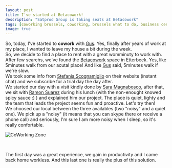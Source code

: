 ```yaml
---
layout: post
title: I've started at Betacowork!
description: "Satprod Group is taking seats at Betacowork"
tags: [coworking brussels, coworking, brussels what to do, business center brussel, coworking space brussels, jobs brussels, internet brussels, brussels jobs, business center brussels, events in brussels, freelance jobs, coworking space brussel, air brussels, meeting rooms in brussels, office brussels, what to see brussels, brussels office, internet provider brussels, running brussels, brussels to do, running in brussels, work brussels, coworking belgium, meeting brussels, brussels to see, space brussels, business in belgium, co working space, office sharing, to do brussels, internet belgium, conference room brussels, we brussels, start up brussels, brussels what to see, business center bruxelles, business centre brussel, co working spaces, shared office, office rental, meeting facilities brussels, office to rent, office space brussels, brussels center, business consultant, brussels meeting center, brussels in a day, find jobs in belgium, coworking space, meeting rooms brussels, work in brussels, work from home belgium, rue des pères blancs, brussels running, cities close to brussels, architects brussels, life in brussels, start up belgium, what to in brussels, business centers, coworking week, brussels best, business ideas, rooms in brussels, brussels meeting, creative jobs brussels, exchange office brussels, cowork architecten, event in brussels, places to see near brussels, freelance jobs brussels, virtual office brussels, to see in brussels, meeting rooms, internet in brussels, work belgium, brussels architects, architects in brussels, conference center brussels, city center brussels, meeting in brussels, serviced offices, conference rooms brussels, rooms brussels, center of brussels, virtual offices, freelance brussels, lawyers brussels, brussels rooms, business centre, brussels to, virtual address, business in brussels, energy brussels, brussels internet, coworking visa, start up company, coworking spaces, day in brussels, shared workspace]
image: true
---
```


So, today, I've started to **cowork** with [Gus](https://be.linkedin.com/in/aborsu). Yes, finally after years of work at my place, I wanted to leave my house a bit during the week.
<br>
So, we decide to find a place to rent with a great womminuty to work with. After few searchs, we've found the [Betacowork](http://www.betacowork.com/) space in Etterbeek. Yes, like 5minutes walk from our acutal place! And like [Gus](https://be.linkedin.com/in/aborsu) said, 5minutes walk if we're slow.
<br>
We took some info from [Stefania Scognamiglio](http://www.betacowork.com/profile/?profile_id=851) on their website (instant chat) and we subscribe for a trial day the day after.
<br>
We started our day with a visit kindly done by [Sara Magnabosco](http://www.betacowork.com/profile/1610/sara-magnabosco/), after that, we sit with [Ramon Suarez](http://www.betacowork.com/profile/?profile_id=181) during his lunch (with the non-enought knowed spicy sauce :) ) and explained him our project. The place is quiet, lighty and the team that leads the project seems fun and proactive. Let's try then!
<br>
We choosed our local between the three availables (two "noisy" and a quiet one). We pick up a "noisy" (it means that you can skype there or receive a phone call) and seriously, I'm sure I am more noisy when I sleep, so it's really confortable.

![CoWorking Zone][1]

<br>


The first day was a great experience, we gain in productivity and I came back home workless. And this last one is really the plus of this solution.


[1]: http://www.betacowork.com/wp-content/uploads/2013/05/David_Plas_Betagroup_8373-550x365.jpg  "Here is a coworking zone"
